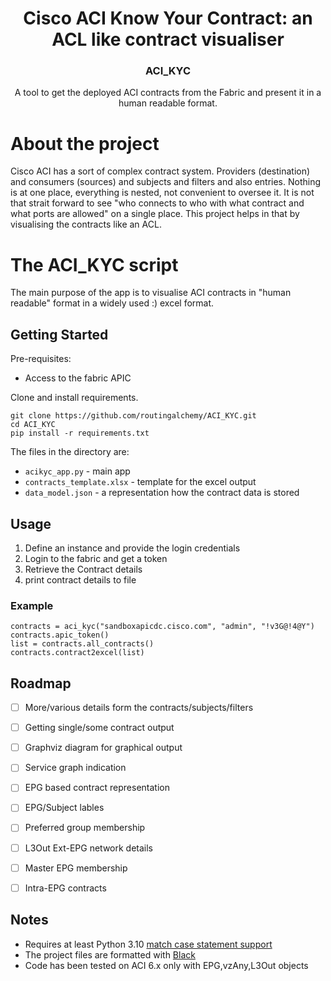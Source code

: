 <h1 align="center">Cisco ACI Know Your Contract: an ACL like contract visualiser </h1>
<h3 align="center">ACI_KYC</h3>

  <p align="center">
    A tool to get the deployed ACI contracts from the Fabric and present it in a human readable format.
  </p>
</div>

# About the project
Cisco ACI has a sort of complex contract system. Providers (destination) and consumers (sources) and subjects and filters and also entries.
Nothing is at one place, everything is nested, not convenient to oversee it.
It is not that strait forward to see "who connects to who with what contract and what ports are allowed" on a single place.
This project helps in that by visualising the contracts like an ACL.

# The ACI_KYC script
The main purpose of the app is to visualise ACI contracts in "human readable" format in a widely used :) excel format.

## Getting Started
Pre-requisites:
- Access to the fabric APIC 

Clone and install requirements.
```
git clone https://github.com/routingalchemy/ACI_KYC.git
cd ACI_KYC
pip install -r requirements.txt 
```

The files in the directory are:
 - `acikyc_app.py` - main app
 - `contracts_template.xlsx` - template for the excel output
 - `data_model.json` - a representation how the contract data is stored

 
## Usage
1. Define an instance and provide the login credentials
2. Login to the fabric and get a token
3. Retrieve the Contract details
4. print contract details to file 

### Example

```
contracts = aci_kyc("sandboxapicdc.cisco.com", "admin", "!v3G@!4@Y")
contracts.apic_token()
list = contracts.all_contracts()
contracts.contract2excel(list)

```
 ## Roadmap
  
  - [ ] More/various details form the contracts/subjects/filters
  - [ ] Getting single/some contract output 
  - [ ] Graphviz diagram for graphical output
  - [ ] Service graph indication
  - [ ] EPG based contract representation
  - [ ] EPG/Subject lables
  - [ ] Preferred group membership
  - [ ] L3Out Ext-EPG network details
  - [ ] Master EPG membership
  - [ ] Intra-EPG contracts
 
 
 ## Notes
 
  - Requires at least Python 3.10 [match case statement support](https://docs.python.org/3.10/tutorial/controlflow.html#match-statements)
  - The project files are formatted with [Black](https://github.com/psf/black)
  - Code has been tested on ACI 6.x only with EPG,vzAny,L3Out objects
 